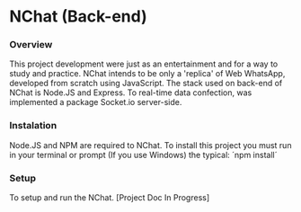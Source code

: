 # NChat (Back-end)

### Overview
This project development were just as an entertainment and for a way to study and practice.
NChat intends to be only a 'replica' of Web WhatsApp, developed from scratch using JavaScript. The stack used on back-end of NChat is Node.JS and Express. To real-time data confection, was implemented a package Socket.io server-side.

### Instalation
Node.JS and NPM are required to NChat. To install this project you must run in your terminal or prompt (If you use Windows) the typical: ´npm install´

### Setup
To setup and run the NChat. [Project Doc In Progress]
